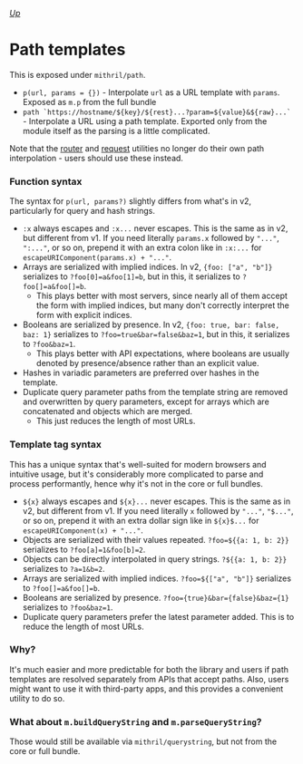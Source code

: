 [*Up*](README.md)

# Path templates

This is exposed under `mithril/path`.

- `p(url, params = {})` - Interpolate `url` as a URL template with `params`. Exposed as `m.p` from the full bundle
- `` path `https://hostname/${key}/${rest}...?param=${value}&${raw}...` `` - Interpolate a URL using a path template. Exported only from the module itself as the parsing is a little complicated.

Note that the [router](./router.md) and [request](./request.md) utilities no longer do their own path interpolation - users should use these instead.

### Function syntax

The syntax for `p(url, params?)` slightly differs from what's in v2, particularly for query and hash strings.

- `:x` always escapes and `:x...` never escapes. This is the same as in v2, but different from v1. If you need literally `params.x` followed by `"..."`, `":..."`, or so on, prepend it with an extra colon like in `:x:...` for `escapeURIComponent(params.x) + "..."`.
- Arrays are serialized with implied indices. In v2, `{foo: ["a", "b"]}` serializes to `?foo[0]=a&foo[1]=b`, but in this, it serializes to `?foo[]=a&foo[]=b`.
    - This plays better with most servers, since nearly all of them accept the form with implied indices, but many don't correctly interpret the form with explicit indices.
- Booleans are serialized by presence. In v2, `{foo: true, bar: false, baz: 1}` serializes to `?foo=true&bar=false&baz=1`, but in this, it serializes to `?foo&baz=1`.
    - This plays better with API expectations, where booleans are usually denoted by presence/absence rather than an explicit value.
- Hashes in variadic parameters are preferred over hashes in the template.
- Duplicate query parameter paths from the template string are removed and overwritten by query parameters, except for arrays which are concatenated and objects which are merged.
    - This just reduces the length of most URLs.

### Template tag syntax

This has a unique syntax that's well-suited for modern browsers and intuitive usage, but it's considerably more complicated to parse and process performantly, hence why it's not in the core or full bundles.

- `${x}` always escapes and `${x}...` never escapes. This is the same as in v2, but different from v1. If you need literally `x` followed by `"..."`, `"$..."`, or so on, prepend it with an extra dollar sign like in `${x}$...` for `escapeURIComponent(x) + "..."`.
- Objects are serialized with their values repeated. `?foo=${{a: 1, b: 2}}` serializes to `?foo[a]=1&foo[b]=2`.
- Objects can be directly interpolated in query strings. `?${{a: 1, b: 2}}` serializes to `?a=1&b=2`.
- Arrays are serialized with implied indices. `?foo=${["a", "b"]}` serializes to `?foo[]=a&foo[]=b`.
- Booleans are serialized by presence. `?foo={true}&bar={false}&baz={1}` serializes to `?foo&baz=1`.
- Duplicate query parameters prefer the latest parameter added. This is to reduce the length of most URLs.

### Why?

It's much easier and more predictable for both the library and users if path templates are resolved separately from APIs that accept paths. Also, users might want to use it with third-party apps, and this provides a convenient utility to do so.

### What about `m.buildQueryString` and `m.parseQueryString`?

Those would still be available via `mithril/querystring`, but not from the core or full bundle.
